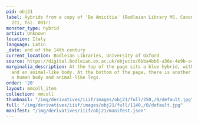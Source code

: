 ```yaml
---
pid: obj21
label: Hybrids from a copy of 'De Amicitia' (Bodleian Library MS. Canon. Class. Lat.
  221, fol. 001r)
monster_type: hybrid
artist: Unknown
location: Italy
language: Latin
_date: end of the 14th century
current_location: Bodleian Libraries, University of Oxford
source: https://digital.bodleian.ox.ac.uk/objects/6bba4bb6-a36e-4e9b-a4cc-dfbc03d8511e/surfaces/d1addacf-6d29-41b6-a4d2-94500c7cc5f5/
marginalia_description: At the top of the page sits a blue hybrid, with a human head
  and an animal-like body. At the bottom of the page, there is another hybrid, with
  a human body and animal-like legs.
order: '20'
layout: mmcoll_item
collection: mmcoll
thumbnail: "/img/derivatives/iiif/images/obj21/full/250,/0/default.jpg"
full: "/img/derivatives/iiif/images/obj21/full/1140,/0/default.jpg"
manifest: "/img/derivatives/iiif/obj21/manifest.json"
---
```

